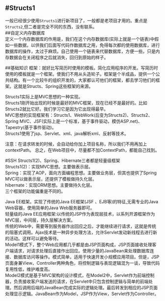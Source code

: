 #Structs1
-----
一般已经很少使用`Structs1`进行新项目了，一般都是老项目才用的。重点是`Structs2`,但二者是完全不同的东西，没有联系。  
##自定义内存数据库  
定义一个内存数据库的作用是，我们在这个内存数据库(实际上就是一个链表)中假如一些数据，以供我们后面写代码作数据库之用，免得每次都的使用数据库，进行数据库的操作，太过于麻烦。自己使用一个链表来代替数据库，方便一些。只是内存数据会在关闭程序之后就消失，回归到原始的样子。  

##基础知识
框架：就好比写简历时使用的模板。简化应用程序的开发。写简历时使用的模板就是一个框架。使我们不用从头造轮子。框架是个半成品，提供一个公共结构。有一个比较牛的组织开发的，大家都认可他们的框架，都去学习他们的框架。这就是Structs、Spring这些框架的来源。  

Structs1实际上是MVC思想的一种实现。  
Structs1刚开始出现的时候是最好的MVC框架，现在已经不是最好的。比如Structs2就比它好。我们学习它是因为它出现得最早。  
MVC思想的实现框架有：Structs1、WebWork(后变为Structs2)、Structs2、Spring MVC、JSF(实际上是一个标准，基于事件驱动，模仿ASP.net)、Tapestry(基于事件驱动)。  
Structs1使用了jsp、Servlet、xml、java解析xml、反射等技术。  

注意：在请求转发的时候，会自动给你加上项目名称，所以我们不用再加上contextPath。
总之，在Web项目中，尽量都不加ContextPath，都能自己找到。

#SSH
Structs1(2)、Spring、Hibernate三者都是轻量级框架  
Structs1(2)：实现MVC思想。主要做表示层。  
Spring：实现了AOP，面向方面编程思想。主要做业务层，但其也提供了Spring MVC可以做表示层，还提供了模板做持久化层。  
hibernate：实现ORM思想。主要做持久化层。  
三个框架的功能偏重是不同的。  

Java EE框架。实现了传统的Java EE框架(JSF
、EJB等)的特征,无需专业的Java Web容器，使用简单的Java Web服务器即可。  
轻量级的Java EE应用框架:以传统的JSP作为表现层技术，以系列开源框架作为MVC层，中间层，持久层解决方案。  
传统的Web中，需要等到服务器作出回应之后，才能继续进行请求，这就是传统的阻塞式调用。Ajax技术是一种异步处理方法，允许Servlet发动新线程去进行新的活动。这样可以避免等待。  
Model1模式下，整个Web应用都几乎都是由JSP页面构成，JSP页面接收处理客户端请求，对请求处理后直接作出回应。使用少量的JavaBean来处理数据库连接、数据库访问等操作。模式简单，适用于快速开发小规模应用项目。但是，JSP页面身兼View、Controller两种角色，将控制逻辑与表现逻辑混为一谈，导致代码复用性低，维护难度高。  
Model2模式是基于MVC架构的设计模式，在Model2中，Servlet作为前端控制器，负责接收客户端发送的请求，在Servlet中只包含控制逻辑与简单的前端处理。然后调用后端的JavaBean完成实际的逻辑处理。最后转发到相应的JSP页面处理显示逻辑。JavaBean作为Model，JSP作为View，Servlet作为Controller。

